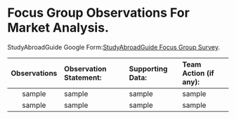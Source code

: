 #  Focus Group Observations For Market Analysis.

  StudyAbroadGuide Google Form:[StudyAbroadGuide Focus Group Survey](https://docs.google.com/forms/d/e/1FAIpQLScj9X045MlKwS6MV4iqcJmKFbzhplZORxbv02UyInDYFxdFLg/viewform?usp=sf_link).



| Observations | Observation Statement: |Supporting Data: | Team Action (if any): |
| :---:        |  :---           | :---          | :---        |
|sample   | sample     | sample   | sample    |
| sample     | sample     | sample     | sample    |
